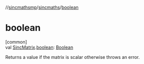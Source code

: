 //[sincmathsmp](../../index.md)/[sincmaths](index.md)/[boolean](boolean.md)

# boolean

[common]\
val [SincMatrix](-sinc-matrix/index.md).[boolean](boolean.md): [Boolean](https://kotlinlang.org/api/latest/jvm/stdlib/kotlin/-boolean/index.html)

Returns a value if the matrix is scalar otherwise throws an error.
